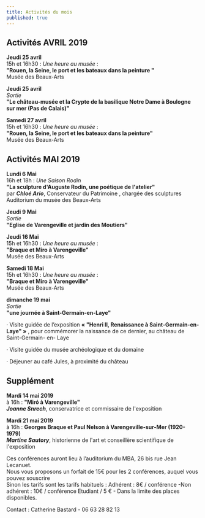 ```yaml
---
title: Activités du mois
published: true
---
```




## Activités AVRIL 2019  


 **Jeudi 25 avril**  
15h et 16h30 : _Une heure au musée_ :  
**"Rouen, la Seine, le port et les bateaux dans la peinture   "**  
Musée des Beaux-Arts  

**Jeudi 25 avril**  
_Sortie_  
**"Le château-musée et la Crypte de la basilique Notre Dame à Boulogne sur mer (Pas de Calais)"**

**Samedi 27 avril**  
15h et 16h30 : _Une heure au musée_ :  
**"Rouen, la Seine, le port et les bateaux dans la peinture"**  
Musée des Beaux-Arts  


## Activités MAI 2019  


**Lundi 6 Mai**  
16h et 18h : _Une Saison Rodin_  
**"La sculpture d'Auguste Rodin, une poétique de l'atelier"**  
par **_Chloé Ario_**, Conservateur du Patrimoine , chargée des sculptures  
Auditorium du musée des Beaux-Arts  

**Jeudi 9 Mai**  
_Sortie_  
**"Eglise de Varengeville et jardin des Moutiers"**

 **Jeudi 16 Mai**  
15h et 16h30 : _Une heure au musée_ :  
**"Braque et Miro à Varengeville"**  
Musée des Beaux-Arts  


**Samedi 18 Mai**  
15h et 16h30 : _Une heure au musée_ :  
**"Braque et Miro à Varengeville"**  
Musée des Beaux-Arts    

**dimanche 19 mai**  
_Sortie_  
**"une journée à Saint-Germain-en-Laye"**

   ·         Visite guidée de l’exposition **« "Henri II, Renaissance à Saint-Germain-en-Laye" »** , pour commémorer la naissance de ce dernier, au château de Saint-Germain- en- Laye

·         Visite guidée du  musée archéologique et du domaine

·         Déjeuner au café Jules, à proximité du château


##  Supplément  


**Mardi 14 mai 2019**  
à 16h : 
**"Miró à Varengeville"**  
**_Joanne Snrech_**, conservatrice et commissaire de l'exposition

**Mardi 21 mai 2019**  
à 16h :
**Georges Braque et Paul Nelson à Varengeville-sur-Mer (1920-1979)**   
**_Martine Sautory_**, historienne de l'art et conseillère scientifique de l'exposition

Ces conférences auront lieu à l’auditorium du MBA, 26 bis rue Jean Lecanuet.  
Nous vous proposons un forfait de 15€ pour les 2 conférences, auquel vous pouvez souscrire  
Sinon les tarifs sont les tarifs habituels : Adhérent : 8€ / conférence -Non adhérent : 10€ / conférence Etudiant / 5 € - Dans la limite des places disponibles.

Contact : Catherine Bastard - 06 63 28 82 13
